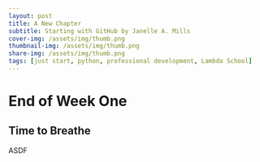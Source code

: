 ```yaml
---
layout: post
title: A New Chapter
subtitle: Starting with GitHub by Janelle A. Mills
cover-img: /assets/img/thumb.png
thumbnail-img: /assets/img/thumb.png
share-img: /assets/img/thumb.png
tags: [just start, python, professional development, Lambda School]
---
```


# End of Week One
## Time to Breathe

ASDF
